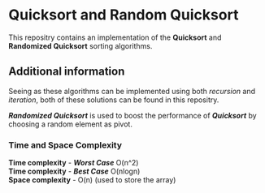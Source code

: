 # Quicksort and Random Quicksort

This repositry contains an implementation of the **Quicksort** and **Randomized Quicksort** sorting algorithms.
 
## Additional information

Seeing as these algorithms can be implemented using both *recursion* and *iteration*, both of these solutions can be found in this repositry.  

***Randomized Quicksort*** is used to boost the performance of ***Quicksort*** by choosing a random element as pivot.

### Time and Space Complexity

**Time complexity** - ***Worst Case*** O(n^2)  
**Time complexity** - ***Best Case*** O(nlogn)  
**Space complexity** - O(n) (used to store the array)


